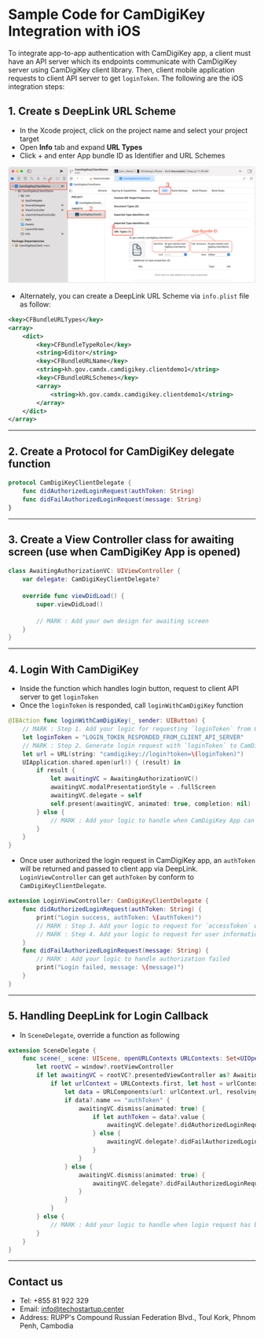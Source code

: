 # Sample Code for CamDigiKey Integration with iOS

To integrate app-to-app authentication with CamDigiKey app, a client must have an API server which its endpoints communicate with CamDigiKey server using CamDigiKey client library. Then, client mobile application requests to client API server to get `loginToken`. The following are the iOS integration steps:

## 1. Create s DeepLink URL Scheme

- In the Xcode project, click on the project name and select your project target
- Open **Info** tab and expand **URL Types**
- Click + and enter App bundle ID as Identifier and URL Schemes

![DeepLink](./screenshots/deeplink.png)

- Alternately, you can create a DeepLink URL Scheme via `info.plist` file as follow:

```xml
<key>CFBundleURLTypes</key> 
<array> 
    <dict> 
        <key>CFBundleTypeRole</key> 
        <string>Editor</string> 
        <key>CFBundleURLName</key> 
        <string>kh.gov.camdx.camdigikey.clientdemo1</string> 
        <key>CFBundleURLSchemes</key> 
        <array> 
            <string>kh.gov.camdx.camdigikey.clientdemo1</string> 
        </array> 
    </dict> 
</array> 
```

---

## 2. Create a Protocol for CamDigiKey delegate function

```swift
protocol CamDigiKeyClientDelegate {
    func didAuthorizedLoginRequest(authToken: String)
    func didFailAuthorizedLoginRequest(message: String)
}
```

---

## 3. Create a View Controller class for awaiting screen (use when CamDigiKey App is opened)

```swift
class AwaitingAuthorizationVC: UIViewController {
    var delegate: CamDigiKeyClientDelegate?

    override func viewDidLoad() {
        super.viewDidLoad()
        
        // MARK : Add your own design for awaiting screen
    }
}

```

---

## 4. Login With CamDigiKey

- Inside the function which handles login button, request to client API server to get `loginToken`
- Once the `loginToken` is responded, call `loginWithCamDigiKey` function

```swift
@IBAction func loginWithCamDigiKey(_ sender: UIButton) {
    // MARK : Step 1. Add your logic for requesting `loginToken` from Client API Server
    let loginToken = "LOGIN_TOKEN_RESPONDED_FROM_CLIENT_API_SERVER"
    // MARK : Step 2. Generate login request with `loginToken` to CamDigiKey App
    let url = URL(string: "camdigikey://login?token=\(loginToken)")
    UIApplication.shared.open(url!) { (result) in
        if result {
            let awaitingVC = AwaitingAuthorizationVC()
            awaitingVC.modalPresentationStyle = .fullScreen
            awaitingVC.delegate = self
            self.present(awaitingVC, animated: true, completion: nil)
        } else {
            // MARK : Add your logic to handle when CamDigiKey App can't be opened
        }
    }
}

```

- Once user authorized the login request in CamDigiKey app, an `authToken` will be returned and passed to client app via DeepLink. `LoginViewController` can get `authToken` by conform to `CamDigiKeyClientDelegate`.

```swift
extension LoginViewController: CamDigiKeyClientDelegate {  
    func didAuthorizedLoginRequest(authToken: String) {
        print("Login success, authToken: \(authToken)")
        // MARK : Step 3. Add your logic to request for `accessToken` with `authToken` from Client API Server        
        // MARK : Step 4. Add your logic to request for user information with `accessToken` from Client API Server        
    }  
    func didFailAuthorizedLoginRequest(message: String) {
        // MARK : Add your logic to handle authorization failed
        print("Login failed, message: \(message)")
    }  
}
```

---

## 5. Handling DeepLink for Login Callback

- In `SceneDelegate`, override a function as following

```swift
extension SceneDelegate {
    func scene(_ scene: UIScene, openURLContexts URLContexts: Set<UIOpenURLContext>) {
        let rootVC = window?.rootViewController
        if let awaitingVC = rootVC?.presentedViewController as? AwaitingAuthorizationVC {
            if let urlContext = URLContexts.first, let host = urlContext.url.host, host == "camdigikey_login_callback" {
                let data = URLComponents(url: urlContext.url, resolvingAgainstBaseURL: false)?.queryItems?.first
                if data?.name == "authToken" {
                    awaitingVC.dismiss(animated: true) {
                        if let authToken = data?.value {
                            awaitingVC.delegate?.didAuthorizedLoginRequest(authToken: authToken)
                        } else {
                            awaitingVC.delegate?.didFailAuthorizedLoginRequest(message: "No Auth Token")
                        }
                    }
                } else {
                    awaitingVC.dismiss(animated: true) {
                        awaitingVC.delegate?.didFailAuthorizedLoginRequest(message: data?.value ?? "no errorMessage")
                    }
                }
            }
        } else {
            // MARK : Add your logic to handle when login request has been canceled
        }
    }
}
```

---

## Contact us

- Tel: +855 81 922 329
- Email: info@techostartup.center
- Address: RUPP's Compound Russian Federation Blvd., Toul Kork, Phnom Penh, Cambodia